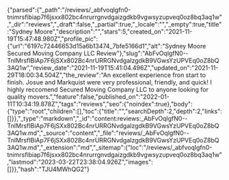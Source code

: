 {"parsed":{"_path":"/reviews/_abfvoqlgfn0-tnimrsfibiap7f6jsxx802bc4nrurrgnvdgaizgdkb9vgwsyzupveq0oz8bq3aq1w","_dir":"reviews","_draft":false,"_partial":true,"_locale":"","_empty":true,"title":"Sydney Moore","description":"","stars":5,"created_on":"2021-11-19T15:47:48.980Z","profile_pic":{"url":"6197c72446653d15a6b13474_7bfe5166d1","alt":"Sydney Moore Secured Moving Company LLC Review"},"slug":"AbFvOqlgfN0--TnIMrsfIBiAp7F6jSXx802Bc4nrURRGNvdgaIzgdkB9VGwsYzUPVEq0oZ8bQ3AQ1w","review_date":"2021-11-19T15:41:04.496Z","updated_on":"2021-11-29T18:00:34.504Z","the_review":"An excellent experience fron start to finish. Josue and Markquist were very professional, friendly, and quick! I highly reccomend Secured Moving Company LLC to anyone looking for quality movers.","feature":false,"published_on":"2022-01-11T10:34:19.878Z","tags":"reviews","seo":{"noindex":true},"body":{"type":"root","children":[],"toc":{"title":"","searchDepth":2,"depth":2,"links":[]}},"_type":"markdown","_id":"content:reviews:_AbFvOqlgfN0--TnIMrsfIBiAp7F6jSXx802Bc4nrURRGNvdgaIzgdkB9VGwsYzUPVEq0oZ8bQ3AQ1w.md","_source":"content","_file":"reviews/_AbFvOqlgfN0--TnIMrsfIBiAp7F6jSXx802Bc4nrURRGNvdgaIzgdkB9VGwsYzUPVEq0oZ8bQ3AQ1w.md","_extension":"md","_sitemap":{"loc":"/reviews/_abfvoqlgfn0-tnimrsfibiap7f6jsxx802bc4nrurrgnvdgaizgdkb9vgwsyzupveq0oz8bq3aq1w","lastmod":"2023-03-22T23:38:04.926Z","images":[]}},"hash":"TJU4MWhQG2"}